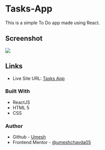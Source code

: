 # Tasks-App
This is a simple To Do app made using React.

## Screenshot

![](./src/images/screenshot.png)

## Links

- Live Site URL: [Tasks App](https://task-app-with-react.vercel.app/)

### Built With

- ReactJS
- HTML 5
- CSS

### Author

- Github - [Umesh](https://github.com/umeshchavda05)
- Frontend Mentor - [@umeshchavda05](https://www.frontendmentor.io/profile/umeshchavda05)